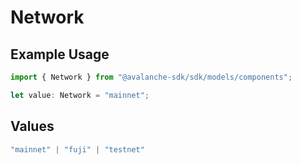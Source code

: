 # Network

## Example Usage

```typescript
import { Network } from "@avalanche-sdk/sdk/models/components";

let value: Network = "mainnet";
```

## Values

```typescript
"mainnet" | "fuji" | "testnet"
```